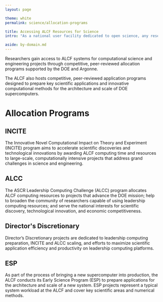 ```yaml
---
layout: page

theme: white
permalink: science/allocation-programs

title: Accessing ALCF Resources for Science
intro: "As a national user facility dedicated to open science, any researcher in the world with a large-scale computing problem can apply for time on ALCF computing resources."

aside: by-domain.md
---
```


Researchers gain access to ALCF systems for computational science and engineering projects through competitive, peer-reviewed allocation programs supported by the DOE and Argonne.

The ALCF also hosts competitive, peer-reviewed application programs designed to prepare key scientific applications and innovative computational methods for the architecture and scale of DOE supercomputers.

# Allocation Programs


## INCITE
The Innovative Novel Computational Impact on Theory and Experiment (INCITE) program aims to accelerate scientific discoveries and technological innovations by awarding ALCF computing time and resources to large-scale, computationally intensive projects that address grand challenges in science and engineering.

## ALCC
The ASCR Leadership Computing Challenge (ALCC) program allocates ALCF computing resources to projects that advance the DOE mission; help to broaden the community of researchers capable of using leadership computing resources; and serve the national interests for scientific discovery, technological innovation, and economic competitiveness.

## Director's Discretionary
Director’s Discretionary projects are dedicated to leadership computing preparation, INCITE and ALCC scaling, and efforts to maximize scientific application efficiency and productivity on leadership computing platforms.

## ESP
As part of the process of bringing a new supercomputer into production, the ALCF conducts its Early Science Program (ESP) to prepare applications for the architecture and scale of a new system. ESP projects represent a typical system workload at the ALCF and cover key scientific areas and numerical methods.
